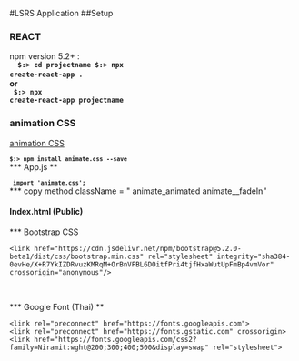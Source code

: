 #LSRS Application
##Setup
### REACT
 npm version 5.2+ :
 <br> <code> <b> $:> cd projectname $:> npx create-react-app . </code>
 <br> or 
 <br> <code> $:> npx create-react-app projectname </b> </code>
 
### animation CSS 
[animation CSS](https://animate.style/)
<br> <code> <b>  ``` $:> npm install animate.css --save ```</b></code>
<br>
*** App.js **
<br> <code> <b>  ```  import 'animate.css';  ```</b></code>
<br>
*** copy method 
className = " animate_animated animate__fadeIn" 

#### Index.html (Public)
*** Bootstrap CSS
```
<link href="https://cdn.jsdelivr.net/npm/bootstrap@5.2.0-beta1/dist/css/bootstrap.min.css" rel="stylesheet" integrity="sha384-0evHe/X+R7YkIZDRvuzKMRqM+OrBnVFBL6DOitfPri4tjfHxaWutUpFmBp4vmVor" crossorigin="anonymous"/>
```
<br>

*** Google Font (Thai) **
```
<link rel="preconnect" href="https://fonts.googleapis.com">
<link rel="preconnect" href="https://fonts.gstatic.com" crossorigin>
<link href="https://fonts.googleapis.com/css2?family=Niramit:wght@200;300;400;500&display=swap" rel="stylesheet">
```


